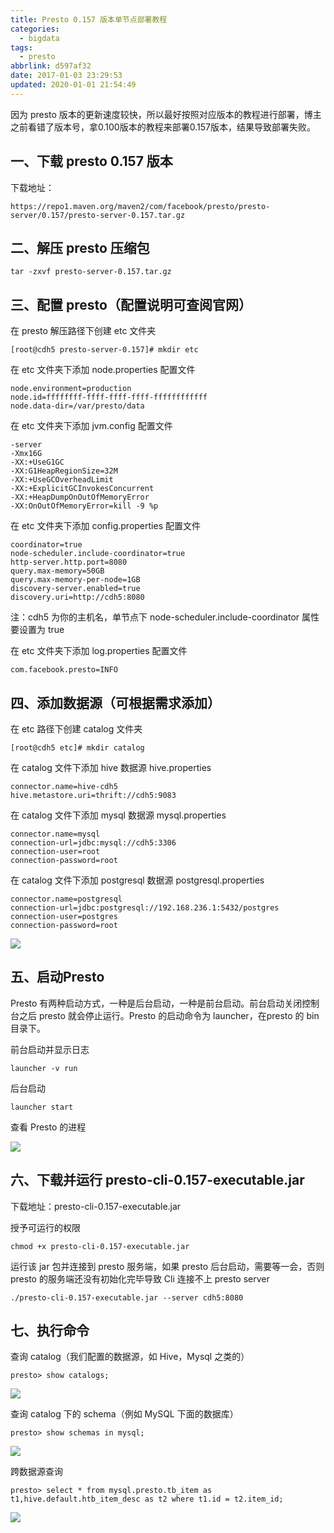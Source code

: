 ```yaml
---
title: Presto 0.157 版本单节点部署教程
categories:
  - bigdata
tags:
  - presto
abbrlink: d597af32
date: 2017-01-03 23:29:53
updated: 2020-01-01 21:54:49
---
```


因为 presto 版本的更新速度较快，所以最好按照对应版本的教程进行部署，博主之前看错了版本号，拿0.100版本的教程来部署0.157版本，结果导致部署失败。

<!--more-->

## 一、下载 presto 0.157 版本

下载地址：

```
https://repo1.maven.org/maven2/com/facebook/presto/presto-server/0.157/presto-server-0.157.tar.gz
```

## 二、解压 presto 压缩包

```
tar -zxvf presto-server-0.157.tar.gz
```

## 三、配置 presto（配置说明可查阅官网）

在 presto 解压路径下创建 etc 文件夹

```
[root@cdh5 presto-server-0.157]# mkdir etc
```

在 etc 文件夹下添加 node.properties 配置文件

```
node.environment=production
node.id=ffffffff-ffff-ffff-ffff-ffffffffffff
node.data-dir=/var/presto/data
```

在 etc 文件夹下添加 jvm.config 配置文件

```
-server
-Xmx16G
-XX:+UseG1GC
-XX:G1HeapRegionSize=32M
-XX:+UseGCOverheadLimit
-XX:+ExplicitGCInvokesConcurrent
-XX:+HeapDumpOnOutOfMemoryError
-XX:OnOutOfMemoryError=kill -9 %p
```

在 etc 文件夹下添加 config.properties 配置文件

```
coordinator=true
node-scheduler.include-coordinator=true
http-server.http.port=8080
query.max-memory=50GB
query.max-memory-per-node=1GB
discovery-server.enabled=true
discovery.uri=http://cdh5:8080
```

注：cdh5 为你的主机名，单节点下 node-scheduler.include-coordinator 属性要设置为 true

在 etc 文件夹下添加 log.properties 配置文件

```
com.facebook.presto=INFO
```

## 四、添加数据源（可根据需求添加）

在 etc 路径下创建 catalog 文件夹

```
[root@cdh5 etc]# mkdir catalog
```

在 catalog 文件下添加 hive 数据源 hive.properties

```
connector.name=hive-cdh5
hive.metastore.uri=thrift://cdh5:9083
```

在 catalog 文件下添加 mysql 数据源 mysql.properties

```
connector.name=mysql
connection-url=jdbc:mysql://cdh5:3306
connection-user=root
connection-password=root
```

在 catalog 文件下添加 postgresql 数据源 postgresql.properties

```
connector.name=postgresql
connection-url=jdbc:postgresql://192.168.236.1:5432/postgres
connection-user=postgres
connection-password=root
```

![](https://www.itren.tech/2017/media/15778870299660.jpg)

## 五、启动Presto

Presto 有两种启动方式，一种是后台启动，一种是前台启动。前台启动关闭控制台之后 presto 就会停止运行。Presto 的启动命令为 launcher，在presto 的 bin 目录下。

前台启动并显示日志

```
launcher -v run
```

后台启动

```
launcher start
```

查看 Presto 的进程

![](https://www.itren.tech/2017/media/15778870741925.jpg)

## 六、下载并运行 presto-cli-0.157-executable.jar

下载地址：presto-cli-0.157-executable.jar

授予可运行的权限

```
chmod +x presto-cli-0.157-executable.jar
```

运行该 jar 包并连接到 presto 服务端，如果 presto 后台启动，需要等一会，否则 presto 的服务端还没有初始化完毕导致 Cli 连接不上 presto server

```
./presto-cli-0.157-executable.jar --server cdh5:8080
```

## 七、执行命令

查询 catalog（我们配置的数据源，如 Hive，Mysql 之类的）

```
presto> show catalogs;
```

![](https://www.itren.tech/2017/media/15778871132070.jpg)


查询 catalog 下的 schema（例如 MySQL 下面的数据库）

```
presto> show schemas in mysql;
```

![](https://www.itren.tech/2017/media/15778871821427.jpg)

跨数据源查询

```
presto> select * from mysql.presto.tb_item as t1,hive.default.htb_item_desc as t2 where t1.id = t2.item_id;
```

![](https://www.itren.tech/2017/media/15778872011858.jpg)